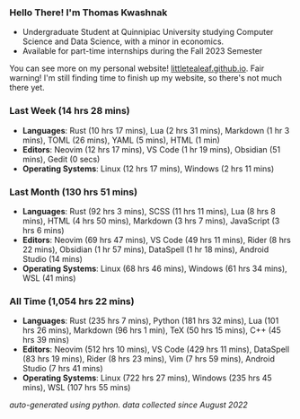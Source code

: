 
### Hello There! I'm Thomas Kwashnak

- Undergraduate Student at Quinnipiac University studying Computer Science and Data Science, with a minor in economics.
- Available for part-time internships during the Fall 2023 Semester

You can see more on my personal website! [littletealeaf.github.io](https://littletealeaf.github.io). Fair warning! I'm still finding time to finish up my website, so there's not much there yet.

### Last Week (14 hrs 28 mins)
- **Languages**: Rust (10 hrs 17 mins), Lua (2 hrs 31 mins), Markdown (1 hr 3 mins), TOML (26 mins), YAML (5 mins), HTML (1 min)
- **Editors**: Neovim (12 hrs 17 mins), VS Code (1 hr 19 mins), Obsidian (51 mins), Gedit (0 secs)
- **Operating Systems**: Linux (12 hrs 17 mins), Windows (2 hrs 11 mins)
    
### Last Month (130 hrs 51 mins)
- **Languages**: Rust (92 hrs 3 mins), SCSS (11 hrs 11 mins), Lua (8 hrs 8 mins), HTML (4 hrs 50 mins), Markdown (3 hrs 7 mins), JavaScript (3 hrs 6 mins)
- **Editors**: Neovim (69 hrs 47 mins), VS Code (49 hrs 11 mins), Rider (8 hrs 22 mins), Obsidian (1 hr 57 mins), DataSpell (1 hr 18 mins), Android Studio (14 mins)
- **Operating Systems**: Linux (68 hrs 46 mins), Windows (61 hrs 34 mins), WSL (41 mins)
    
### All Time (1,054 hrs 22 mins)
- **Languages**: Rust (235 hrs 7 mins), Python (181 hrs 32 mins), Lua (101 hrs 26 mins), Markdown (96 hrs 1 min), TeX (50 hrs 15 mins), C++ (45 hrs 39 mins)
- **Editors**: Neovim (512 hrs 10 mins), VS Code (429 hrs 11 mins), DataSpell (83 hrs 19 mins), Rider (8 hrs 23 mins), Vim (7 hrs 59 mins), Android Studio (7 hrs 41 mins)
- **Operating Systems**: Linux (722 hrs 27 mins), Windows (235 hrs 45 mins), WSL (107 hrs 55 mins)
    

*auto-generated using python. data collected since August 2022*
